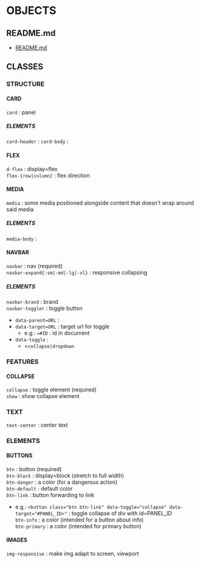 # OBJECTS  
  

## README.md  
*	[README.md](./README.md)  

## CLASSES  

### STRUCTURE
#### CARD
`card` : panel
##### ELEMENTS
`card-header` : 
`card-body` : 

#### FLEX
`d-flex` : display=flex  
`flex-{row|column}` : flex direction  

#### MEDIA
`media` : some media positioned alongside content that doesn't wrap around said media  
##### ELEMENTS
`media-body` : 

#### NAVBAR
`navbar` : nav (required)  
`navbar-expand{-sm|-md|-lg|-xl}` : responsive collapsing  
##### ELEMENTS
`navbar-brand` : brand  
`navbar-toggler` : toggle button  
*	`data-parent=URL` :   
*	`data-target=URL` : target url for toggle  
	*	e.g.: `=#ID` : id in document  
*	`data-toggle` : 
	*	=`collapse|dropdown`  

### FEATURES  
#### COLLAPSE  
`collapse` : toggle element (required)  
`show` : show collapse element  

### TEXT  
`text-center` : center text  

### ELEMENTS
#### BUTTONS  
`btn` : button (required)  
`btn-block` : display=block (stretch to full width)  
`btn-danger` : a color (for a dangerous action)  
`btn-default` : default color  
`btn-link` : button forwarding to link  
*	e.g.: `<button class="btn btn-link" data-toggle="collapse" data-target="#PANEL_ID>"` : toggle collapse of div with id=PANEL_ID  
`btn-info` : a color (intended for a button about info)  
`btn-primary` : a color (intended for primary button)  

#### IMAGES  
`img-responsive` : make img adapt to screen, viewport  



